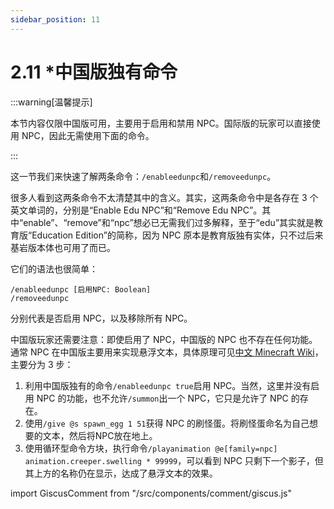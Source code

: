 ```yaml
---
sidebar_position: 11
---
```


# 2.11 *中国版独有命令

:::warning[温馨提示]

本节内容仅限中国版可用，主要用于启用和禁用 NPC。国际版的玩家可以直接使用 NPC，因此无需使用下面的命令。

:::

这一节我们来快速了解两条命令：`/enableedunpc`和`/removeedunpc`。

很多人看到这两条命令不太清楚其中的含义。其实，这两条命令中是各存在 3 个英文单词的，分别是“Enable Edu NPC”和“Remove Edu NPC”。其中“enable”、“remove”和“npc”想必已无需我们过多解释，至于“edu”其实就是教育版“Education Edition”的简称，因为 NPC 原本是教育版独有实体，只不过后来基岩版本体也可用了而已。

它们的语法也很简单：

```text showLineNumbers
/enableedunpc [启用NPC: Boolean]
/removeedunpc
```

分别代表是否启用 NPC，以及移除所有 NPC。

中国版玩家还需要注意：即使启用了 NPC，中国版的 NPC 也不存在任何功能。通常 NPC 在中国版主要用来实现悬浮文本，具体原理可见[中文 Minecraft Wiki](https://zh.minecraft.wiki/w/Tutorial:自定义实体#纯命令实现文本展示实体)，主要分为 3 步：

1. 利用中国版独有的命令`/enableedunpc true`启用 NPC。当然，这里并没有启用 NPC 的功能，也不允许`/summon`出一个 NPC，它只是允许了 NPC 的存在。
2. 使用`/give @s spawn_egg 1 51`获得 NPC 的刷怪蛋。将刷怪蛋命名为自己想要的文本，然后将NPC放在地上。
3. 使用循环型命令方块，执行命令`/playanimation @e[family=npc] animation.creeper.swelling * 99999`，可以看到 NPC 只剩下一个影子，但其上方的名称仍在显示，达成了悬浮文本的效果。

import GiscusComment from "/src/components/comment/giscus.js"

<GiscusComment/>
